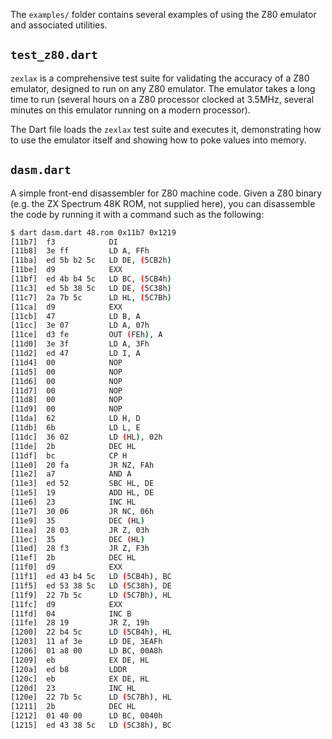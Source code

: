 The `examples/` folder contains several examples of using the Z80 emulator and associated utilities.

## `test_z80.dart`

`zexlax` is a comprehensive test suite for validating the accuracy of a Z80
emulator, designed to run on any Z80 emulator. The emulator takes a long time to
run (several hours on a Z80 processor clocked at 3.5MHz, several minutes on this
emulator running on a modern processor).

The Dart file loads the `zexlax` test suite and executes it, demonstrating how
to use the emulator itself and showing how to poke values into memory.

## `dasm.dart`

A simple front-end disassembler for Z80 machine code. Given a Z80 binary (e.g.
the ZX Spectrum 48K ROM, not supplied here), you can disassemble the code by
running it with a command such as the following:

```bash
$ dart dasm.dart 48.rom 0x11b7 0x1219
[11b7]  f3            DI
[11b8]  3e ff         LD A, FFh
[11ba]  ed 5b b2 5c   LD DE, (5CB2h)
[11be]  d9            EXX
[11bf]  ed 4b b4 5c   LD BC, (5CB4h)
[11c3]  ed 5b 38 5c   LD DE, (5C38h)
[11c7]  2a 7b 5c      LD HL, (5C7Bh)
[11ca]  d9            EXX
[11cb]  47            LD B, A
[11cc]  3e 07         LD A, 07h
[11ce]  d3 fe         OUT (FEh), A
[11d0]  3e 3f         LD A, 3Fh
[11d2]  ed 47         LD I, A
[11d4]  00            NOP
[11d5]  00            NOP
[11d6]  00            NOP
[11d7]  00            NOP
[11d8]  00            NOP
[11d9]  00            NOP
[11da]  62            LD H, D
[11db]  6b            LD L, E
[11dc]  36 02         LD (HL), 02h
[11de]  2b            DEC HL
[11df]  bc            CP H
[11e0]  20 fa         JR NZ, FAh
[11e2]  a7            AND A
[11e3]  ed 52         SBC HL, DE
[11e5]  19            ADD HL, DE
[11e6]  23            INC HL
[11e7]  30 06         JR NC, 06h
[11e9]  35            DEC (HL)
[11ea]  28 03         JR Z, 03h
[11ec]  35            DEC (HL)
[11ed]  28 f3         JR Z, F3h
[11ef]  2b            DEC HL
[11f0]  d9            EXX
[11f1]  ed 43 b4 5c   LD (5CB4h), BC
[11f5]  ed 53 38 5c   LD (5C38h), DE
[11f9]  22 7b 5c      LD (5C7Bh), HL
[11fc]  d9            EXX
[11fd]  04            INC B
[11fe]  28 19         JR Z, 19h
[1200]  22 b4 5c      LD (5CB4h), HL
[1203]  11 af 3e      LD DE, 3EAFh
[1206]  01 a8 00      LD BC, 00A8h
[1209]  eb            EX DE, HL
[120a]  ed b8         LDDR
[120c]  eb            EX DE, HL
[120d]  23            INC HL
[120e]  22 7b 5c      LD (5C7Bh), HL
[1211]  2b            DEC HL
[1212]  01 40 00      LD BC, 0040h
[1215]  ed 43 38 5c   LD (5C38h), BC
```
